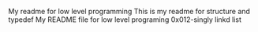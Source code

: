 My readme for low level programming
This is my readme for structure and typedef
My README file  for low level programing
0x012-singly linkd list

